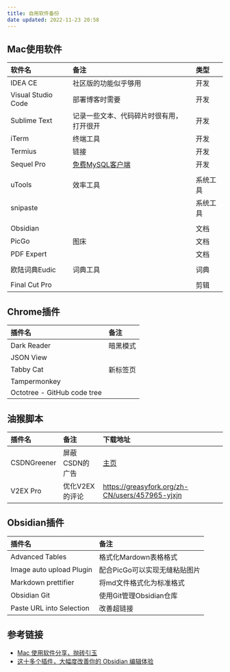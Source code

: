 ```yaml
---
title: 自用软件备份
date updated: 2022-11-23 20:58
---
```


## Mac使用软件

| 软件名                | 备注                                              | 类型   |
| :----------------- | :---------------------------------------------- | :--- |
| IDEA CE            | 社区版的功能似乎够用                                      | 开发   |
| Visual Studio Code | 部署博客时需要                                         | 开发   |
| Sublime Text       | 记录一些文本、代码碎片时很有用，打开很开                            | 开发   |
| iTerm              | 终端工具                                            | 开发   |
| Termius            | 链接                                              | 开发   |
| Sequel Pro         | [免费MySQL客户端](https://sequelpro.com/test-builds) | 开发   |
|                    |                                                 |      |
| uTools             | 效率工具                                            | 系统工具 |
| snipaste           |                                                 | 系统工具 |
|                    |                                                 |      |
| Obsidian           |                                                 | 文档   |
| PicGo              | 图床                                              | 文档   |
| PDF Expert         |                                                 | 文档   |
|                    |                                                 |      |
| 欧陆词典Eudic          | 词典工具                                            | 词典   |
|                    |                                                 |      |
| Final Cut Pro      |                                                 | 剪辑   |

## Chrome插件

| 插件名                         | 备注   |
| :-------------------------- | :--- |
| Dark Reader                 | 暗黑模式 |
| JSON View                   |      |
| Tabby Cat                   | 新标签页 |
| Tampermonkey                |      |
| Octotree - GitHub code tree |      |

## 油猴脚本

| 插件名         | 备注        | 下载地址                                                                                 |
| :---------- | :-------- | :----------------------------------------------------------------------------------- |
| CSDNGreener | 屏蔽CSDN的广告 | [主页](https://openuserjs.org/scripts/AdlerED/%E6%9C%80%E5%BC%BA%E7%9A%84%E8%80%81%E7) |
| V2EX Pro    | 优化V2EX的评论 | <https://greasyfork.org/zh-CN/users/457965-yjxjn>                                    |

## Obsidian插件

| 插件名                      | 备注                |
| :----------------------- | :---------------- |
| Advanced Tables          | 格式化Mardown表格格式    |
| Image auto upload Plugin | 配合PicGo可以实现无缝粘贴图片 |
| Markdown prettifier      | 将md文件格式化为标准格式     |
| Obsidian Git             | 使用Git管理Obsidian仓库 |
| Paste URL into Selection | 改善超链接             |

## 参考链接

- [ Mac 使用软件分享，抛砖引玉](https://www.v2ex.com/t/894110)
- [这十多个插件，大幅度改善你的 Obsidian 编辑体验](https://sspai.com/post/68394)
